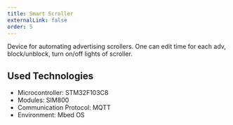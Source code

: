 ```yaml
---
title: Smart Scroller
externalLink: false
order: 5
---
```


Device for automating advertising scrollers. One can edit time for each adv, block/unblock, turn on/off lights of scroller.

## Used Technologies
* Microcontroller: STM32F103C8
* Modules: SIM800
* Communication Protocol: MQTT
* Environment: Mbed OS

<br/>
